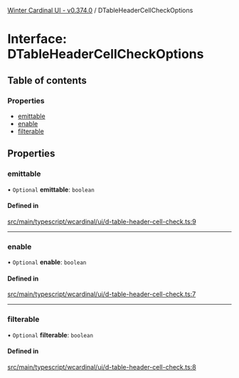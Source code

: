 [Winter Cardinal UI - v0.374.0](../index.md) / DTableHeaderCellCheckOptions

# Interface: DTableHeaderCellCheckOptions

## Table of contents

### Properties

- [emittable](DTableHeaderCellCheckOptions.md#emittable)
- [enable](DTableHeaderCellCheckOptions.md#enable)
- [filterable](DTableHeaderCellCheckOptions.md#filterable)

## Properties

### emittable

• `Optional` **emittable**: `boolean`

#### Defined in

[src/main/typescript/wcardinal/ui/d-table-header-cell-check.ts:9](https://github.com/winter-cardinal/winter-cardinal-ui/blob/v0.310.1/src/main/typescript/wcardinal/ui/d-table-header-cell-check.ts#L9)

___

### enable

• `Optional` **enable**: `boolean`

#### Defined in

[src/main/typescript/wcardinal/ui/d-table-header-cell-check.ts:7](https://github.com/winter-cardinal/winter-cardinal-ui/blob/v0.310.1/src/main/typescript/wcardinal/ui/d-table-header-cell-check.ts#L7)

___

### filterable

• `Optional` **filterable**: `boolean`

#### Defined in

[src/main/typescript/wcardinal/ui/d-table-header-cell-check.ts:8](https://github.com/winter-cardinal/winter-cardinal-ui/blob/v0.310.1/src/main/typescript/wcardinal/ui/d-table-header-cell-check.ts#L8)
